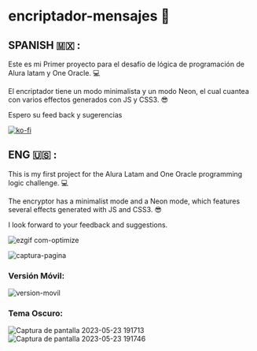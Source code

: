 # encriptador-mensajes 💙

 ## SPANISH 🇲🇽 :
Este es mi Primer proyecto para el desafío de lógica de programación de Alura latam y One Oracle. 💻

El encriptador tiene un modo minimalista y un modo Neon, el cual cuantea con varios effectos generados con JS y CSS3. 😎

Espero su feed back y sugerencias

[![ko-fi](https://ko-fi.com/img/githubbutton_sm.svg)](https://ko-fi.com/S6S5IFKIG)


## ENG 🇺🇸 :

This is my first project for the Alura Latam and One Oracle programming logic challenge. 💻

The encryptor has a minimalist mode and a Neon mode, which features several effects generated with JS and CSS3. 😎

I look forward to your feedback and suggestions.

![ezgif com-optimize](https://github.com/SofiDevO/encriptador-mensajes/assets/102200061/6eddfb34-c5fc-4d29-9097-b6bbad709562)

![captura-pagina](https://github.com/SofiDevO/encriptador-mensajes/assets/102200061/c8beff17-9a57-41e5-93ba-8bf2267187b6)

### Versión Móvil:


![version-movil](https://github.com/SofiDevO/encriptador-mensajes/assets/102200061/1d24c7c2-530e-4b2c-a774-f8cee4aad735)

### Tema Oscuro:

![Captura de pantalla 2023-05-23 191713](https://github.com/SofiDevO/encriptador-mensajes/assets/102200061/ac7af6b0-049c-471a-8eaa-24d4fa114dc0)
![Captura de pantalla 2023-05-23 191746](https://github.com/SofiDevO/encriptador-mensajes/assets/102200061/e7d5ed32-202c-4d48-a410-2ec333f01d05)
